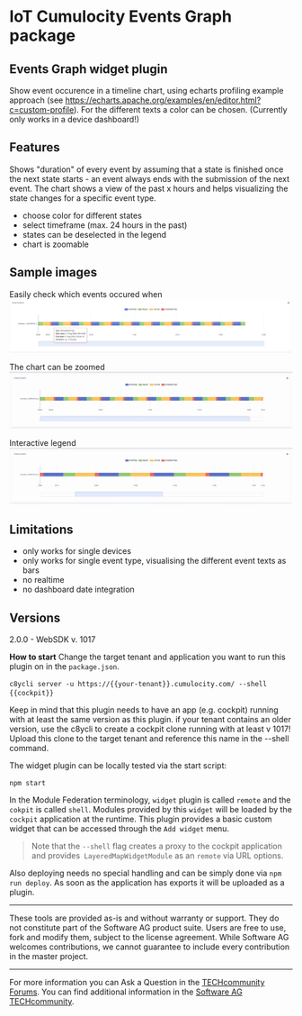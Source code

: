 # IoT Cumulocity Events Graph package

## Events Graph widget plugin
Show event occurence in a timeline chart, using echarts profiling example approach (see https://echarts.apache.org/examples/en/editor.html?c=custom-profile). For the different texts a color can be chosen. (Currently only works in a device dashboard!)

## Features
Shows "duration" of every event by assuming that a state is finished once the next state starts - an event always ends with the submission of the next event. The chart shows a view of the past x hours and helps visualizing the state changes for a specific event type. 

* choose color for different states
* select timeframe (max. 24 hours in the past)
* states can be deselected in the legend
* chart is zoomable

## Sample images

Easily check which events occured when
![alt Events graph example](/docs/screenshot.png)


The chart can be zoomed
![alt Show zoom capability](/docs/zoom-example.gif)

Interactive legend
![alt Show legend interaction](/docs/legend-example.gif)

## Limitations
* only works for single devices
* only works for single event type, visualising the different event texts as bars
* no realtime
* no dashboard date integration

## Versions
2.0.0 - WebSDK v. 1017

**How to start**
Change the target tenant and application you want to run this plugin on in the `package.json`.

```
c8ycli server -u https://{{your-tenant}}.cumulocity.com/ --shell {{cockpit}}
```
Keep in mind that this plugin needs to have an app (e.g. cockpit) running with at least the same version as this plugin. if your tenant contains an older version, use the c8ycli to create a cockpit clone running with at least v 1017! Upload this clone to the target tenant and reference this name in the --shell command.

The widget plugin can be locally tested via the start script:

```
npm start
```

In the Module Federation terminology, `widget` plugin is called `remote` and the `cokpit` is called `shell`. Modules provided by this `widget` will be loaded by the `cockpit` application at the runtime. This plugin provides a basic custom widget that can be accessed through the `Add widget` menu.

> Note that the `--shell` flag creates a proxy to the cockpit application and provides` LayeredMapWidgetModule` as an `remote` via URL options.

Also deploying needs no special handling and can be simply done via `npm run deploy`. As soon as the application has exports it will be uploaded as a plugin.

------------------------------
These tools are provided as-is and without warranty or support. They do not constitute part of the Software AG product suite. Users are free to use, fork and modify them, subject to the license agreement. While Software AG welcomes contributions, we cannot guarantee to include every contribution in the master project.
_____________________
For more information you can Ask a Question in the [TECHcommunity Forums](http://tech.forums.softwareag.com/techjforum/forums/list.page?product=cumulocity).
You can find additional information in the [Software AG TECHcommunity](http://techcommunity.softwareag.com/home/-/product/name/cumulocity).
